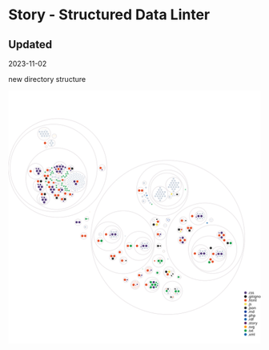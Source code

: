 # Story - Structured Data Linter

## Updated

2023-11-02

new directory structure

![Visualization of the codebase](./diagram.svg)


